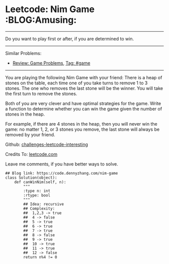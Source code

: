 # Leetcode: Nim Game     :BLOG:Amusing:


---

Do you want to play first or after, if you are determined to win.  

---

Similar Problems:  
-   [Review: Game Problems](https://code.dennyzhang.com/review-game), [Tag: #game](https://code.dennyzhang.com/tag/game)

---

You are playing the following Nim Game with your friend: There is a heap of stones on the table, each time one of you take turns to remove 1 to 3 stones. The one who removes the last stone will be the winner. You will take the first turn to remove the stones.  

Both of you are very clever and have optimal strategies for the game. Write a function to determine whether you can win the game given the number of stones in the heap.  

For example, if there are 4 stones in the heap, then you will never win the game: no matter 1, 2, or 3 stones you remove, the last stone will always be removed by your friend.  

Github: [challenges-leetcode-interesting](https://github.com/DennyZhang/challenges-leetcode-interesting/tree/master/nim-game)  

Credits To: [leetcode.com](https://leetcode.com/problems/nim-game/description/)  

Leave me comments, if you have better ways to solve.  

    ## Blog link: https://code.dennyzhang.com/nim-game
    class Solution(object):
        def canWinNim(self, n):
            """
            :type n: int
            :rtype: bool
            """
            ## Idea: recursive
            ## Complexity:
            ##  1,2,3 -> true
            ##  4 -> false
            ##  5 -> true
            ##  6 -> true
            ##  7 -> true
            ##  8 -> false
            ##  9 -> true
            ##  10 -> true
            ##  11 -> true
            ##  12 -> false
            return n%4 != 0